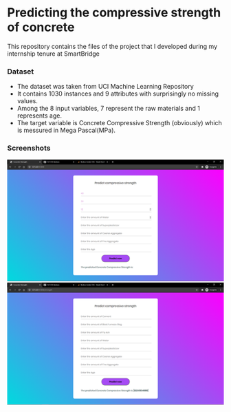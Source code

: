 # Predicting the compressive strength of concrete

This repository contains the files of the project that I developed during my internship tenure at SmartBridge

### Dataset
- The dataset was taken from UCI Machine Learning Repository
- It contains 1030 instances and 9 attributes with surprisingly no missing values.
- Among the 8 input variables, 7 represent the raw materials and 1 represents age.
- The target variable is Concrete Compressive Strength (obviously) which is messured in Mega Pascal(MPa).

### Screenshots

<img src = "/Screenshots/Screenshot1.png">

<img src = "/Screenshots/Screenshot2.png">


